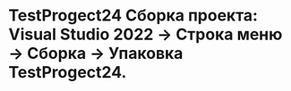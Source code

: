 # TestProgect24 Сборка проекта: Visual Studio 2022 -> Строка меню -> Сборка -> Упаковка TestProgect24.